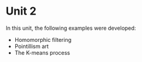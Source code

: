 # Unit 2

In this unit, the following examples were developed:
- Homomorphic filtering
- Pointillism art
- The K-means process